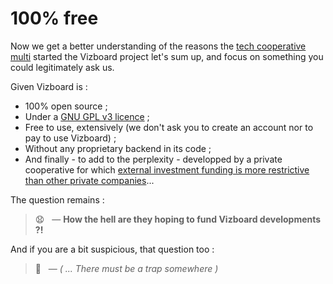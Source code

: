 # 100% free

<!-- 🚧  &nbsp; `Redaction in progress...` -->

Now we get a better understanding of the reasons the [tech cooperative multi](https://multi.coop) started the Vizboard project let's sum up, and focus on something you could legitimately ask us.

Given Vizboard is :

- 100% open source ;
- Under a [GNU GPL v3 licence](/software) ;
- Free to use, extensively (we don't ask you to create an account nor to pay to use Vizboard) ;
- Without any proprietary backend in its code ;
- And finally - to add to the perplexity - developped by a private cooperative for which [external investment funding is more restrictive than other private companies](https://www.cairn.info/revue-des-sciences-de-gestion-2011-3-page-97.htm)...

The question remains :

> 😧 &nbsp; — **How the hell are they hoping to fund Vizboard developments ?!**

And if you are a bit suspicious, that question too :

> 🤔 &nbsp; — _( ... There must be a trap somewhere )_

